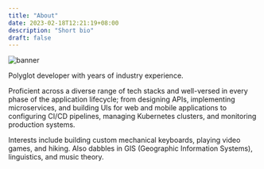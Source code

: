 ```yaml
--- 
title: "About"
date: 2023-02-18T12:21:19+08:00
description: "Short bio"
draft: false
---
```


![banner](https://res.cloudinary.com/j4ckofalltrades/image/upload/v1697951738/blog/banner_f7wcag.png)

Polyglot developer with years of industry experience.

Proficient across a diverse range of tech stacks and well-versed in every phase of the application lifecycle; from designing APIs, implementing microservices, and building UIs for web and mobile applications to configuring CI/CD pipelines, managing Kubernetes clusters, and monitoring production systems.

Interests include building custom mechanical keyboards, playing video games, and hiking. Also dabbles in GIS (Geographic Information Systems), linguistics, and music theory.
